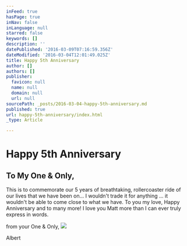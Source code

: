 ```yaml
---
inFeed: true
hasPage: true
inNav: false
inLanguage: null
starred: false
keywords: []
description: ''
datePublished: '2016-03-09T07:16:59.356Z'
dateModified: '2016-03-04T12:01:49.025Z'
title: Happy 5th Anniversary
author: []
authors: []
publisher:
  favicon: null
  name: null
  domain: null
  url: null
sourcePath: _posts/2016-03-04-happy-5th-anniversary.md
published: true
url: happy-5th-anniversary/index.html
_type: Article

---
```

# Happy 5th Anniversary

## To My One & Only,

This is to commemorate our 5 years of breathtaking, rollercoaster ride of our lives that we have been on... I wouldn't trade it for anything ... it wouldn't be able to come close to what we have. To you my love, Happy Anniversary and to many more! I love you Matt more than I can ever truly express in words.

from your One & Only,
![](https://the-grid-user-content.s3-us-west-2.amazonaws.com/c1070665-6c3a-4f28-bc90-55de7cfa4119.jpg)

Albert